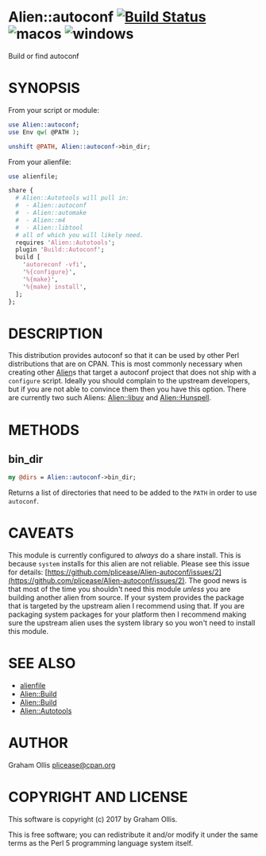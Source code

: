 # Alien::autoconf [![Build Status](https://secure.travis-ci.org/Perl5-Alien/Alien-autoconf.png)](http://travis-ci.org/Perl5-Alien/Alien-autoconf) ![macos](https://github.com/Perl5-Alien/Alien-autoconf/workflows/macos/badge.svg) ![windows](https://github.com/Perl5-Alien/Alien-autoconf/workflows/windows/badge.svg)

Build or find autoconf

# SYNOPSIS

From your script or module:

```perl
use Alien::autoconf;
use Env qw( @PATH );

unshift @PATH, Alien::autoconf->bin_dir;
```

From your alienfile:

```perl
use alienfile;

share {
  # Alien::Autotools will pull in:
  #  - Alien::autoconf
  #  - Alien::automake
  #  - Alien::m4
  #  - Alien::libtool
  # all of which you will likely need.
  requires 'Alien::Autotools';
  plugin 'Build::Autoconf';
  build [
    'autoreconf -vfi',
    '%{configure}',
    '%{make}',
    '%{make} install',
  ];
};
```

# DESCRIPTION

This distribution provides autoconf so that it can be used by other Perl distributions that are on CPAN.  This is most commonly necessary when creating
other [Alien](https://metacpan.org/pod/Alien)s that target a autoconf project that does not ship with a `configure` script.  Ideally you should complain to the upstream developers,
but if you are not able to convince them then you have this option.  There are currently two such Aliens: [Alien::libuv](https://metacpan.org/pod/Alien::libuv) and [Alien::Hunspell](https://metacpan.org/pod/Alien::Hunspell).

# METHODS

## bin\_dir

```perl
my @dirs = Alien::autoconf->bin_dir;
```

Returns a list of directories that need to be added to the `PATH` in order to use `autoconf`.

# CAVEATS

This module is currently configured to _always_ do a share install.  This is because `system` installs for this alien are not reliable.  Please see
this issue for details: [https://github.com/plicease/Alien-autoconf/issues/2](https://github.com/plicease/Alien-autoconf/issues/2).  The good news is that most of the time you shouldn't need this module
_unless_ you are building another alien from source.  If your system provides the package that is targeted by the upstream alien I recommend using
that.  If you are packaging system packages for your platform then I recommend making sure the upstream alien uses the system library so you won't need
to install this module.

# SEE ALSO

- [alienfile](https://metacpan.org/pod/alienfile)
- [Alien::Build](https://metacpan.org/pod/Alien::Build)
- [Alien::Build](https://metacpan.org/pod/Alien::Build)
- [Alien::Autotools](https://metacpan.org/pod/Alien::Autotools)

# AUTHOR

Graham Ollis <plicease@cpan.org>

# COPYRIGHT AND LICENSE

This software is copyright (c) 2017 by Graham Ollis.

This is free software; you can redistribute it and/or modify it under
the same terms as the Perl 5 programming language system itself.
